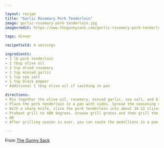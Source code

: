 ```yaml
---

layout: recipe
title: "Garlic Rosemary Pork Tenderloin"
image: garlic-rosemary-pork-tenderloin.jpg
imagecredit: https://www.thegunnysack.com/garlic-rosemary-pork-tenderloin-recipe/

tags: dinner

recipeYield: 4 servings

ingredients:
- 1 lb pork tenderloin
- 1 tbsp olive oil
- 2 tsp dried rosemary
- 1 tsp minced garlic
- ½ tsp sea salt
- ¼ tsp black pepper
- Additional 1 tbsp olive oil if sautéing in pan

directions:
- Mix together the olive oil, rosemary, minced garlic, sea salt, and black pepper.
- Place the pork tenderloin in a pan with sides. Spread the seasoning mixture over all sides of the pork tenderloin, cover it and place in the fridge until ready to grill. If possible, leave in fridge for 4-6 hours for more flavor.
- With a sharp knife, slice the pork tenderloin into about 10-12 slices, ½ inch – ¾ inch thick. Return them to the pan.
- Preheat grill to 400 degrees. Grease grill grates and then grill the pork tenderloins over medium-high heat for 3-4 minutes per side, for a total of about 6-8 minutes, until the medallions have an internal temperature of 155˚F-160˚F.
- OR
- After grilling season is over, you can saute the medallions in a pan. Heat 1 tablespoon of olive over medium-high heat. Cook pork medallions for 3-4 minutes per side until the internal temperature reaches 155˚F-160˚F.

---
```


From [The Gunny Sack](https://www.thegunnysack.com/garlic-rosemary-pork-tenderloin-recipe/)
